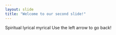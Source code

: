 ```yaml
---
layout: slide
title: "Welcome to our second slide!"
---
```

Spiritual lyrical myrical
Use the left arrow to go back!
